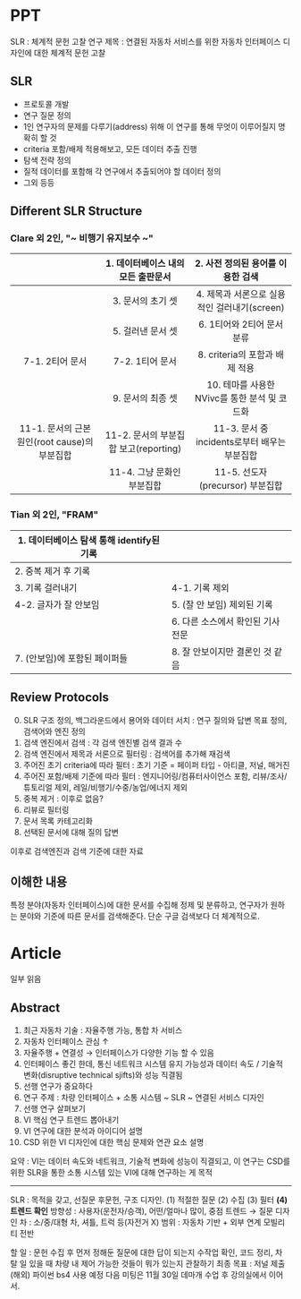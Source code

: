 # PPT

SLR : 체계적 문헌 고찰
연구 제목 : 연결된 자동차 서비스를 위한 자동차 인터페이스 디자인에 대한 체계적 문헌 고찰

## SLR

- 프로토콜 개발
- 연구 질문 정의
- 1인 연구자의 문제를 다루기(address) 위해 이 연구를 통해 무엇이 이루어질지 명확히 할 것
- criteria 포함/배제 적용해보고, 모든 데이터 추출 진행
- 탐색 전략 정의
- 질적 데이터를 포함해 각 연구에서 추출되어야 할 데이터 정의
- 그외 등등

## Different SLR Structure

### Clare 외 2인, "~ 비행기 유지보수 ~"

|                                              |  1. 데이터베이스 내의 모든 출판문서  |       2. 사전 정의된 용어를 이용한 검색       |
| :-------------------------------------------: | :-----------------------------------: | :--------------------------------------------: |
|                                              |           3. 문서의 초기 셋           |  4. 제목과 서론으로 실용적인 걸러내기(screen)  |
|                                              |           5. 걸러낸 문서 셋           |           6. 1티어와 2티어 문서 분류           |
|                7-1. 2티어 문서                |            7-2. 1티어 문서            |         8. criteria의 포함과 배제 적용         |
|                                              |           9. 문서의 최종 셋           | 10. 테마를 사용한 NVivc를 통한 분석 및 코드화 |
| 11-1. 문서의 근본 원인(root cause)의 부분집합 | 11-2. 문서의 부분집합 보고(reporting) | 11-3. 문서 중 incidents로부터 배우는 부분집합 |
|                                              |      11-4. 그냥 문화인 부분집합      |        11-5. 선도자(precursor) 부분집합        |

### Tian 외 2인, "FRAM"

| 1. 데이터베이스 탐색 통해 identify된 기록 |                                   |
| ----------------------------------------- | --------------------------------- |
| 2. 중복 제거 후 기록                      |                                   |
| 3. 기록 걸러내기                          | 4-1. 기록 제외                    |
| 4-2. 글자가 잘 안보임                     | 5. (잘 안 보임) 제외된 기록       |
|                                           | 6. 다른 소스에서 확인된 기사 전문 |
| 7. (안보임)에 포함된 페이퍼들             | 8. 잘 안보이지만 결론인 것 같음   |

## Review Protocols

0. SLR 구조 정의, 백그라운드에서 용어와 데이터 서치 : 연구 질의와 답변 목표 정의, 검색어와 엔진 정의
1. 검색 엔진에서 검색 : 각 검색 엔진별 검색 결과 수
2. 검색 엔진에서 제목과 서론으로 필터링 : 검색어를 추가해 재검색
3. 주어진 초기 criteria에 따라 필터 : 초기 기준 = 페이퍼 타입 - 아티클, 저널, 매거진
4. 주어진 포함/배제 기준에 따라 필터 : 엔지니어링/컴퓨터사이언스 포함, 리뷰/조사/튜토리얼 제외, 레일/비행기/수중/농업/에너지 제외
5. 중복 제거 : 이후로 없음?
6. 리뷰로 필터링
7. 문서 목록 카테고리화
8. 선택된 문서에 대해 질의 답변

이후로 검색엔진과 검색 기준에 대한 자료

## 이해한 내용

특정 분야(자동차 인터페이스)에 대한 문서를 수집해 정제 및 분류하고, 연구자가 원하는 분야와 기준에 따른 문서를 검색해준다. 단순 구글 검색보다 더 체계적으로.

# Article

일부 읽음

## Abstract
1. 최근 자동차 기술 : 자율주행 가능, 통합 차 서비스
2. 자동차 인터페이스 관심 ↑
3. 자율주행 + 연결성 → 인터페이스가 다양한 기능 할 수 있음
4. 인터페이스 좋긴 한데, 통신 네트워크 시스템 유지 가능성과 데이터 속도 / 기술적 변화(disruptive technical sjifts)와 성능 직결됨
5. 선행 연구가 중요하다
6. 연구 주제 : 차량 인터페이스 + 소통 시스템 ~ SLR ~ 연결된 서비스 디자인
7. 선행 연구 살펴보기
8. VI 핵심 연구 트렌드 뽑아내기
9. VI 연구에 대한 분석과 아이디어 설명
10. CSD 위한 VI 디자인에 대한 핵심 문제와 연관 요소 설명

요약 : VI는 데이터 속도와 네트워크, 기술적 변화에 성능이 직결되고, 이 연구는 CSD를 위한 SLR을 통한 소통 시스템 있는 VI에 대해 연구하는 게 목적

-----

SLR : 목적을 갖고, 선질문 후문헌, 구조 디자인. (1) 적절한 질문 (2) 수집 (3) 필터 **(4) 트렌드 확인**
방향성 : 사용자(운전자/승객), 어떤/얼마나 많이, 중점 트렌드 → 질문 디자인
차 : 소/중/대형 차, 셔틀, 트럭 등(자전거 X)
범위 : 자동차 기반 + 외부 연계 모빌리티 전반

할 일 : 문헌 수집 후 먼저 정해둔 질문에 대한 답이 되는지 수작업 확인, 코드 정리, 차 탈 일 있을 때 차량 내 제어 가능한 것들이 뭐가 있는지 관찰하기
최종 목표 : 저널 제출(해외)
파이썬 bs4 사용 예정
다음 미팅은 11월 30일 데마개 수업 후 강의실에서 이어서.
